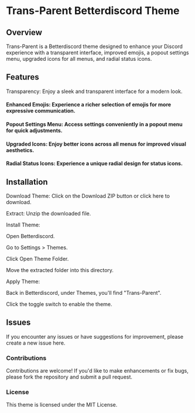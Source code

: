 # Trans-Parent Betterdiscord Theme

## Overview
Trans-Parent is a Betterdiscord theme designed to enhance your Discord experience with a transparent interface, improved emojis, a popout settings menu, upgraded icons for all menus, and radial status icons.

## Features
Transparency: Enjoy a sleek and transparent interface for a modern look.

#### Enhanced Emojis: Experience a richer selection of emojis for more expressive communication.

#### Popout Settings Menu: Access settings conveniently in a popout menu for quick adjustments.

#### Upgraded Icons: Enjoy better icons across all menus for improved visual aesthetics.

#### Radial Status Icons: Experience a unique radial design for status icons.

## Installation
Download Theme: Click on the Download ZIP button or click here to download.

Extract: Unzip the downloaded file.

Install Theme:

Open Betterdiscord.

Go to Settings > Themes.

Click Open Theme Folder.

Move the extracted folder into this directory.

Apply Theme:

Back in Betterdiscord, under Themes, you'll find "Trans-Parent".

Click the toggle switch to enable the theme.



## Issues
If you encounter any issues or have suggestions for improvement, please create a new issue here.

### Contributions
Contributions are welcome! If you'd like to make enhancements or fix bugs, please fork the repository and submit a pull request.

### License
This theme is licensed under the MIT License.


